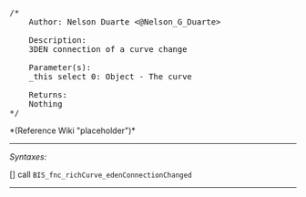 <pre>/*
	Author: Nelson Duarte <@Nelson_G_Duarte>

	Description:
	3DEN connection of a curve change

	Parameter(s):
	_this select 0: Object - The curve

	Returns:
	Nothing
*/</pre>*(Reference Wiki "placeholder")*<!-- Remove this after fill-in -->


---
*Syntaxes:*

[] call `BIS_fnc_richCurve_edenConnectionChanged`

---
